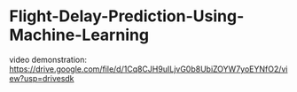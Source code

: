 # Flight-Delay-Prediction-Using-Machine-Learning
video demonstration: https://drive.google.com/file/d/1Cq8CJH9uILjvG0b8UbiZOYW7yoEYNfO2/view?usp=drivesdk
